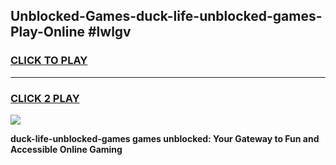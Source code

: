 
## Unblocked-Games-duck-life-unblocked-games-Play-Online #lwlgv
<h3>
<a href="https://news.freeplayer.one?title=duck-life-unblocked-games&ref=3">CLICK TO PLAY</a></h3>
<hr>

<h3>
<a href="https://news.freeplayer.one?title=duck-life-unblocked-games&ref=3">CLICK 2 PLAY</a>
  
</h3>

<a href="https://news.freeplayer.one?title=duck-life-unblocked-games&ref=3"><img src="https://clearcache.store/games.png"></a>


**duck-life-unblocked-games games unblocked: Your Gateway to Fun and Accessible Online Gaming**

